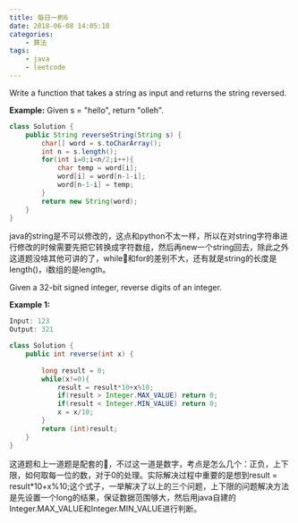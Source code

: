 ```yaml
---
title: 每日一刷6
date: 2018-06-08 14:05:18
categories: 
    - 算法
tags:
    - java
    - leetcode
---
```

Write a function that takes a string as input and returns the string reversed.

**Example:**
Given s = "hello", return "olleh".
```java
class Solution {
    public String reverseString(String s) {
        char[] word = s.toCharArray();
        int n = s.length();
        for(int i=0;i<n/2;i++){  
            char temp = word[i];  
            word[i] = word[n-1-i];  
            word[n-1-i] = temp; 
        }
        return new String(word);
    }
}
```
java的string是不可以修改的，这点和python不太一样，所以在对string字符串进行修改的时候需要先把它转换成字符数组，然后再new一个string回去，除此之外这道题没啥其他可讲的了，while和for的差别不大，还有就是string的长度是length()，i数组的是length。


Given a 32-bit signed integer, reverse digits of an integer.

**Example 1:**
```js
Input: 123
Output: 321
```
```java
class Solution {
    public int reverse(int x) {
       
        long result = 0;
        while(x!=0){
            result = result*10+x%10;
            if(result > Integer.MAX_VALUE) return 0;
            if(result < Integer.MIN_VALUE) return 0;
            x = x/10;
        }
        return (int)result;
    }
}
```
这道题和上一道题是配套的，不过这一道是数字，考点是怎么几个：正负，上下限，如何取每一位的数，对于0的处理。实际解决过程中重要的是想到result = result*10+x%10;这个式子，一举解决了以上的三个问题，上下限的问题解决方法是先设置一个long的结果，保证数据范围够大，然后用java自建的Integer.MAX_VALUE和Integer.MIN_VALUE进行判断。
